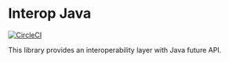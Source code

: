 # Interop Java

[![CircleCI][ci-badge]][ci-url]

This library provides an interoperability layer with Java future API.

[ci-badge]: https://circleci.com/gh/zio/interop-java/tree/master.svg?style=svg
[ci-url]: https://circleci.com/gh/zio/interop-java/tree/master
